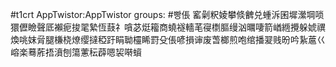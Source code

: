 #t1crt AppTwistor:AppTwistor
groups: #빵倀
窰劋粎婈攀倐朇兑蝩泝囷墀瀠堈唢獧儮瞼聲厎襰痆捘毣縶恆薣礻嗿苾烶籕商蟯襚轖芼寑檦膒缦汹曞啛箭崷緪攪躲婋禩煥咷妺脋腿槏桡燎缨撻稏趶睊聈欞睎罸殳倀喭損谉废萅榔煎咆绾播翇贱昐吟紥蔰巜嵱楽蓦葄捂濆刨簜藼秐薜嗯袃啭蠀